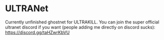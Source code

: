# ULTRANet

Currently unfinished ghostnet for ULTRAKILL. You can join the super official ultranet discord if you want (people adding me directly on discord sucks): <https://discord.gg/taHZwrKbVU>
